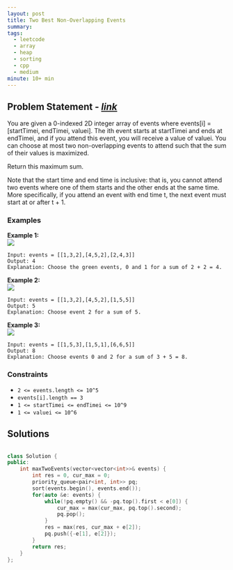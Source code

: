 ```yaml
---
layout: post
title: Two Best Non-Overlapping Events
summary:
tags:
  - leetcode
  - array
  - heap
  - sorting
  - cpp
  - medium
minute: 10+ min
---
```


## Problem Statement - [_link_](https://leetcode.com/problems/two-best-non-overlapping-events/)

You are given a 0-indexed 2D integer array of events where events[i] = [startTimei, endTimei, valuei]. The ith event starts at startTimei and ends at endTimei, and if you attend this event, you will receive a value of valuei. You can choose at most two non-overlapping events to attend such that the sum of their values is maximized.

Return this maximum sum.

Note that the start time and end time is inclusive: that is, you cannot attend two events where one of them starts and the other ends at the same time. More specifically, if you attend an event with end time t, the next event must start at or after t + 1.

### Examples

**Example 1:**  
<img src="https://assets.leetcode.com/uploads/2021/09/21/picture5.png">
```
Input: events = [[1,3,2],[4,5,2],[2,4,3]]
Output: 4
Explanation: Choose the green events, 0 and 1 for a sum of 2 + 2 = 4.
```

**Example 2:**  
<img src="https://assets.leetcode.com/uploads/2021/09/21/picture1.png">
```
Input: events = [[1,3,2],[4,5,2],[1,5,5]]
Output: 5
Explanation: Choose event 2 for a sum of 5.
```

**Example 3:**  
<img src="https://assets.leetcode.com/uploads/2021/09/21/picture3.png">
```
Input: events = [[1,5,3],[1,5,1],[6,6,5]]
Output: 8
Explanation: Choose events 0 and 2 for a sum of 3 + 5 = 8.
```


### Constraints

- `2 <= events.length <= 10^5`
- `events[i].length == 3`
- `1 <= startTimei <= endTimei <= 10^9`
- `1 <= valuei <= 10^6`

## Solutions

```cpp

class Solution {
public:
    int maxTwoEvents(vector<vector<int>>& events) {
        int res = 0, cur_max = 0;
        priority_queue<pair<int, int>> pq;
        sort(events.begin(), events.end());
        for(auto &e: events) {
            while(!pq.empty() && -pq.top().first < e[0]) {
                cur_max = max(cur_max, pq.top().second);
                pq.pop();
            }
            res = max(res, cur_max + e[2]);
            pq.push({-e[1], e[2]});
        }
        return res;
    }
};

```
